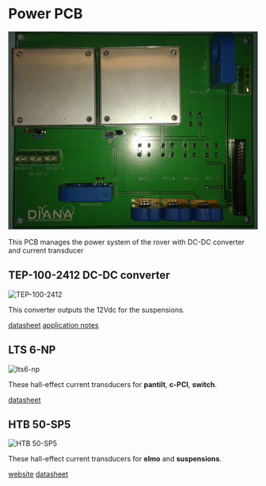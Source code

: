 # Power PCB

![power pcb](/uploads/power_pcb_front.png)


This PCB manages the power system of the rover with DC-DC converter and current transducer

## TEP-100-2412 DC-DC converter

![TEP-100-2412](http://sigma.octopart.com/21612986/image/Tracopower-TEP-100-2412.jpg)

This converter outputs the 12Vdc for the suspensions.

[datasheet](http://www.farnell.com/datasheets/1763522.pdf)
[application notes](http://www.farnell.com/datasheets/1763624.pdf)

## LTS 6-NP

![lts6-np](http://img-europe.electrocomponents.com/images/R4362330-01.jpg)

These hall-effect current transducers for **pantilt**, **c-PCI**, **switch**.

[datasheet](http://www.europowercomponents.com/media/uploads/lts6-np.pdf)


## HTB 50-SP5

![HTB 50-SP5](http://www.lem.com/images/stories/images/model_images/htb_100_p.jpg) 

These hall-effect current transducers for **elmo** and **suspensions**.

[website](http://www.lem.com/hq/en/component/option,com_catalog/task,displaymodel/id,64.04.25.005.0/)
[datasheet](http://www.lem.com/docs/products/htb_sp5_e.pdf)


